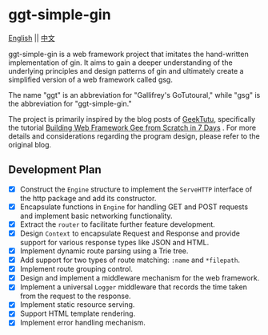 # ggt-simple-gin
[English](./README.md) || [中文](./README_zh.md)

ggt-simple-gin is a web framework project that imitates the hand-written implementation of gin. It aims to gain a deeper understanding of the underlying principles and design patterns of gin and ultimately create a simplified version of a web framework called gsg.

The name "ggt" is an abbreviation for "Gallifrey's GoTutoural," while "gsg" is the abbreviation for "ggt-simple-gin."

The project is primarily inspired by the blog posts of [GeekTutu](https://geektutu.com), specifically the tutorial [Building Web Framework Gee from Scratch in 7 Days](https://geektutu.com/post/gee.html) . For more details and considerations regarding the program design, please refer to the original blog.

## Development Plan

- [x] Construct the `Engine` structure to implement the `ServeHTTP` interface of the http package and add its constructor.
- [x] Encapsulate functions in `Engine` for handling GET and POST requests and implement basic networking functionality.
- [x] Extract the `router` to facilitate further feature development.
- [x] Design `Context` to encapsulate Request and Response and provide support for various response types like JSON and HTML.
- [x] Implement dynamic route parsing using a Trie tree.
- [x] Add support for two types of route matching: `:name` and `*filepath`.
- [x] Implement route grouping control.
- [x] Design and implement a middleware mechanism for the web framework.
- [x] Implement a universal `Logger` middleware that records the time taken from the request to the response.
- [x] Implement static resource serving.
- [x] Support HTML template rendering.
- [x] Implement error handling mechanism.
